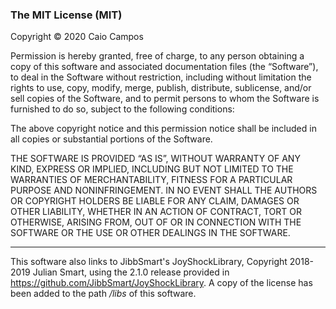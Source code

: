 ### The MIT License (MIT)

Copyright © 2020 Caio Campos

Permission is hereby granted, free of charge, to any person obtaining a copy of this software and associated documentation files (the “Software”), to deal in the Software without restriction, including without limitation the rights to use, copy, modify, merge, publish, distribute, sublicense, and/or sell copies of the Software, and to permit persons to whom the Software is furnished to do so, subject to the following conditions:

The above copyright notice and this permission notice shall be included in all copies or substantial portions of the Software.

THE SOFTWARE IS PROVIDED “AS IS”, WITHOUT WARRANTY OF ANY KIND, EXPRESS OR IMPLIED, INCLUDING BUT NOT LIMITED TO THE WARRANTIES OF MERCHANTABILITY, FITNESS FOR A PARTICULAR PURPOSE AND NONINFRINGEMENT. IN NO EVENT SHALL THE AUTHORS OR COPYRIGHT HOLDERS BE LIABLE FOR ANY CLAIM, DAMAGES OR OTHER LIABILITY, WHETHER IN AN ACTION OF CONTRACT, TORT OR OTHERWISE, ARISING FROM, OUT OF OR IN CONNECTION WITH THE SOFTWARE OR THE USE OR OTHER DEALINGS IN THE SOFTWARE.

---

This software also links to JibbSmart's JoyShockLibrary, Copyright 2018-2019 Julian Smart, using the 2.1.0 release provided in https://github.com/JibbSmart/JoyShockLibrary. A copy of the license has been added to the path _/libs_ of this software.
